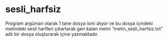 # sesli_harfsiz
Program argüman olarak 1 tane dosya ismi alıyor ve bu dosya içindeki metindeki sesli harfleri çıkartarak geri kalan metni “metin_sesli_harfsiz.txt” adlı bir dosya oluşturarak içine yazmaktadır.
